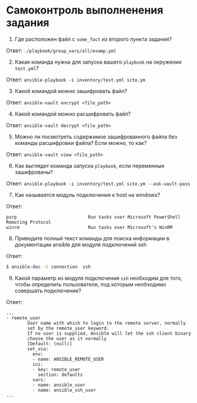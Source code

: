 # Самоконтроль выполненения задания

1. Где расположен файл с `some_fact` из второго пункта задания?

Ответ: `./playbook/group_vars/all/examp.yml`

2. Какая команда нужна для запуска вашего `playbook` на окружении `test.yml`?

Ответ: `ansible-playbook -i inventory/test.yml site.ym`

3. Какой командой можно зашифровать файл?

Ответ: `ansible-vault encrypt <file_path>`

4. Какой командой можно расшифровать файл?

Ответ: `ansible-vault decrypt <file_path>`

5. Можно ли посмотреть содержимое зашифрованного файла без команды расшифровки файла? Если можно, то как?

Ответ: `ansible-vault view <file_path>`

6. Как выглядит команда запуска `playbook`, если переменные зашифрованы?

Ответ: `ansible-playbook -i inventory/test.yml site.ym --ask-vault-pass`

7. Как называется модуль подключения к host на windows?

Ответ: 
```
psrp                           Run tasks over Microsoft PowerShell Remoting Protocol                     
winrm                          Run tasks over Microsoft's WinRM 
```

8. Приведите полный текст команды для поиска информации в документации ansible для модуля подключений ssh

Ответ: 
```bash
$ ansible-doc -t connection  ssh
```

9. Какой параметр из модуля подключения `ssh` необходим для того, чтобы определить пользователя, под которым необходимо совершать подключение?

Ответ:
```
...
- remote_user
        User name with which to login to the remote server, normally
        set by the remote_user keyword.
        If no user is supplied, Ansible will let the ssh client binary
        choose the user as it normally
        [Default: (null)]
        set_via:
          env:
          - name: ANSIBLE_REMOTE_USER
          ini:
          - key: remote_user
            section: defaults
          vars:
          - name: ansible_user
          - name: ansible_ssh_user
...
```